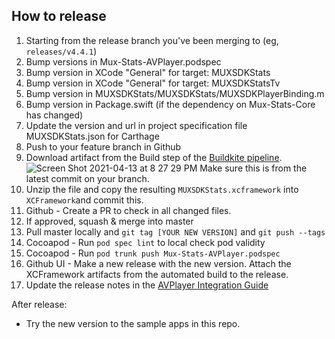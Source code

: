 ## How to release
1. Starting from the release branch you've been merging to (eg, `releases/v4.4.1`)
1. Bump versions in Mux-Stats-AVPlayer.podspec
1. Bump version in XCode "General" for target: MUXSDKStats
1. Bump version in XCode "General" for target: MUXSDKStatsTv
1. Bump version in MUXSDKStats/MUXSDKStats/MUXSDKPlayerBinding.m
1. Bump version in Package.swift (if the dependency on Mux-Stats-Core has changed)
1. Update the version and url in project specification file MUXSDKStats.json for Carthage
1. Push to your feature branch in Github
1. Download artifact from the Build step of the [Buildkite pipeline](https://buildkite.com/mux/stats-sdk-avplayer).
![Screen Shot 2021-04-13 at 8 27 29 PM](https://user-images.githubusercontent.com/1444681/114637753-14089180-9c98-11eb-87df-05e894d066d9.png) Make sure this is from the latest commit on your branch. 
1. Unzip the file and copy the resulting `MUXSDKStats.xcframework` into `XCFramework`and commit this.
4. Github - Create a PR to check in all changed files.
5. If approved, squash & merge into master
6. Pull master locally and `git tag [YOUR NEW VERSION]` and `git push --tags`
7. Cocoapod - Run `pod spec lint` to local check pod validity
8. Cocoapod - Run `pod trunk push Mux-Stats-AVPlayer.podspec`
9. Github UI - Make a new release with the new version. Attach the XCFramework artifacts from the automated build to the release.
10. Update the release notes in the [AVPlayer Integration Guide](https://docs.mux.com/docs/avplayer-integration-guide)

After release:

* Try the new version to the sample apps in this repo.

